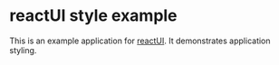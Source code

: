 # reactUI style example

This is an example application for [reactUI](https://github.com/sibvisions/reactUI). It demonstrates application styling. 



